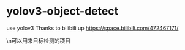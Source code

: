 # yolov3-object-detect
use yolov3
Thanks to bilibili up https://space.bilibili.com/472467171/

\n可以用来目标检测的项目
